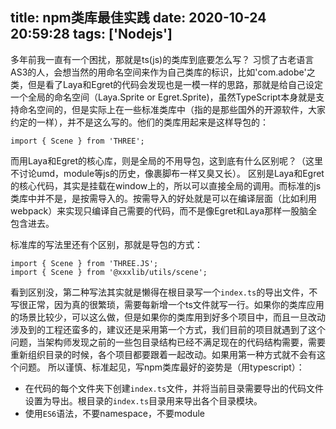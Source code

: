 title: npm类库最佳实践
date: 2020-10-24 20:59:28
tags: ['Nodejs']
---
多年前我一直有一个困扰，那就是ts(js)的类库到底要怎么写？
习惯了古老语言AS3的人，会想当然的用命名空间来作为自己类库的标识，比如'com.adobe'之类，但是看了Laya和Egret的代码会发现也是一模一样的思路，那就是给自己设定一个全局的命名空间（Laya.Sprite or Egret.Sprite)，虽然TypeScript本身就是支持命名空间的，但是实际上在一些标准类库中（指的是那些国外的开源软件，大家约定的一样），并不是这么写的。他们的类库用起来是这样导包的：
```
import { Scene } from 'THREE';
```
而用Laya和Egret的核心库，则是全局的不用导包，这到底有什么区别呢？（这里不讨论umd，module等js的历史，像裹脚布一样又臭又长）。
区别是Laya和Egret的核心代码，其实是挂载在window上的，所以可以直接全局的调用。而标准的js类库中并不是，是按需导入的。按需导入的好处就是可以在编译层面（比如利用webpack）来实现只编译自己需要的代码，而不是像Egret和Laya那样一股脑全包含进去。

标准库的写法里还有个区别，那就是导包的方式：
```
import { Scene } from 'THREE.JS';
import { Scene } from '@xxxlib/utils/scene';
```
看到区别没，第二种写法其实就是懒得在根目录写一个`index.ts`的导出文件，不写很正常，因为真的很繁琐，需要每新增一个ts文件就写一行。如果你的类库应用的场景比较少，可以这么做，但是如果你的类库用到好多个项目中，而且一旦改动涉及到的工程还蛮多的，建议还是采用第一个方式，我们目前的项目就遇到了这个问题，当架构师发现之前的一些包目录结构已经不满足现在的代码结构需要，需要重新组织目录的时候，各个项目都要跟着一起改动。如果用第一种方式就不会有这个问题。
所以谨慎、标准起见，写npm类库最好的姿势是（用typescript）：
- 在代码的每个文件夹下创建`index.ts`文件，并将当前目录需要导出的代码文件设置为导出。根目录的`index.ts`目录用来导出各个目录模块。
- 使用`ES6`语法，不要namespace，不要module